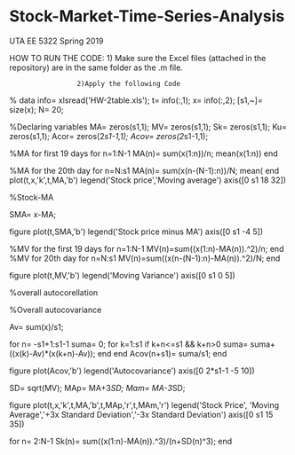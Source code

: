 # Stock-Market-Time-Series-Analysis
UTA EE 5322 Spring 2019

HOW TO RUN THE CODE: 1) Make sure the Excel files (attached in the repository) are in the same folder as the .m file.

                     2)Apply the following Code

% data
info= xlsread('HW-2table.xls');
t= info(:,1);
x= info(:,2);
[s1,~]= size(x);
N= 20;

%Declaring variables
MA= zeros(s1,1);
MV= zeros(s1,1);
Sk= zeros(s1,1);
Ku= zeros(s1,1);
Acor= zeros(2*s1-1,1);
Acov= zeros(2*s1-1,1);

%MA for first 19 days
for n=1:N-1
    MA(n)= sum(x(1:n))/n;      mean(x(1:n))
end

%MA for the 20th day
for n=N:s1
    MA(n)= sum(x(n-(N-1):n))/N;      mean(
end
plot(t,x,'k',t,MA,'b')
legend('Stock price','Moving average')
axis([0 s1 18 32])

%Stock-MA

SMA= x-MA;

figure
plot(t,SMA,'b')
legend('Stock price minus MA')
axis([0 s1 -4 5])

%MV for the first 19 days
for n=1:N-1
    MV(n)=sum((x(1:n)-MA(n)).^2)/n;
end
%MV for 20th day
for n=N:s1
    MV(n)=sum((x(n-(N-1):n)-MA(n)).^2)/N;
end

figure
plot(t,MV,'b')
legend('Moving Variance')
axis([0 s1 0 5])

%overall autocorellation


%Overall autocovariance

Av= sum(x)/s1;

for n= -s1+1:s1-1
    suma= 0;
    for k=1:s1
        if k+n<=s1 && k+n>0
            suma= suma+((x(k)-Av)*(x(k+n)-Av));
        end
    end
    Acov(n+s1)= suma/s1;
end

figure
plot(Acov,'b')
legend('Autocovariance')
axis([0 2*s1-1 -5 10])

SD= sqrt(MV);
MAp= MA+3*SD;
Mam= MA-3*SD;

figure
plot(t,x,'k',t,MA,'b',t,MAp,'r',t,MAm,'r')
legend('Stock Price', 'Moving Average','+3x Standard Deviation','-3x Standard Deviation')
axis([0 s1 15 35])

for n= 2:N-1
    Sk(n)= sum((x(1:n)-MA(n)).^3)/(n+SD(n)^3);
end



